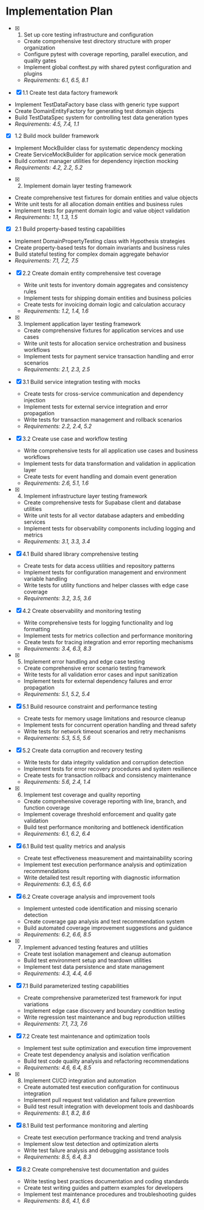
# Implementation Plan

- [x] 1. Set up core testing infrastructure and configuration
  - Create comprehensive test directory structure with proper organization
  - Configure pytest with coverage reporting, parallel execution, and quality gates
  - Implement global conftest.py with shared pytest configuration and plugins
  - _Requirements: 6.1, 6.5, 8.1_

 - [x] 1.1 Create test data factory framework
  - Implement TestDataFactory base class with generic type support
  - Create DomainEntityFactory for generating test domain objects
  - Build TestDataSpec system for controlling test data generation types
  - _Requirements: 4.5, 7.4, 1.1_

 - [x] 1.2 Build mock builder framework
  - Implement MockBuilder class for systematic dependency mocking
  - Create ServiceMockBuilder for application service mock generation
  - Build context manager utilities for dependency injection mocking
  - _Requirements: 4.2, 2.2, 5.2_

 - [x] 2. Implement domain layer testing framework
  - Create comprehensive test fixtures for domain entities and value objects
  - Write unit tests for all allocation domain entities and business rules
  - Implement tests for payment domain logic and value object validation
  - _Requirements: 1.1, 1.3, 1.5_

 - [x] 2.1 Build property-based testing capabilities
  - Implement DomainPropertyTesting class with Hypothesis strategies
  - Create property-based tests for domain invariants and business rules
  - Build stateful testing for complex domain aggregate behavior
  - _Requirements: 7.1, 7.2, 7.5_

- [x] 2.2 Create domain entity comprehensive test coverage
  - Write unit tests for inventory domain aggregates and consistency rules
  - Implement tests for shipping domain entities and business policies
  - Create tests for invoicing domain logic and calculation accuracy
  - _Requirements: 1.2, 1.4, 1.6_

- [x] 3. Implement application layer testing framework
  - Create comprehensive fixtures for application services and use cases
  - Write unit tests for allocation service orchestration and business workflows
  - Implement tests for payment service transaction handling and error scenarios
  - _Requirements: 2.1, 2.3, 2.5_

- [x] 3.1 Build service integration testing with mocks
  - Create tests for cross-service communication and dependency injection
  - Implement tests for external service integration and error propagation
  - Write tests for transaction management and rollback scenarios
  - _Requirements: 2.2, 2.4, 5.2_

- [x] 3.2 Create use case and workflow testing
  - Write comprehensive tests for all application use cases and business workflows
  - Implement tests for data transformation and validation in application layer
  - Create tests for event handling and domain event generation
  - _Requirements: 2.6, 5.1, 1.6_

- [x] 4. Implement infrastructure layer testing framework
  - Create comprehensive tests for Supabase client and database utilities
  - Write unit tests for all vector database adapters and embedding services
  - Implement tests for observability components including logging and metrics
  - _Requirements: 3.1, 3.3, 3.4_

- [x] 4.1 Build shared library comprehensive testing
  - Create tests for data access utilities and repository patterns
  - Implement tests for configuration management and environment variable handling
  - Write tests for utility functions and helper classes with edge case coverage
  - _Requirements: 3.2, 3.5, 3.6_

- [x] 4.2 Create observability and monitoring testing
  - Write comprehensive tests for logging functionality and log formatting
  - Implement tests for metrics collection and performance monitoring
  - Create tests for tracing integration and error reporting mechanisms
  - _Requirements: 3.4, 6.3, 8.3_

- [x] 5. Implement error handling and edge case testing
  - Create comprehensive error scenario testing framework
  - Write tests for all validation error cases and input sanitization
  - Implement tests for external dependency failures and error propagation
  - _Requirements: 5.1, 5.2, 5.4_

- [x] 5.1 Build resource constraint and performance testing
  - Create tests for memory usage limitations and resource cleanup
  - Implement tests for concurrent operation handling and thread safety
  - Write tests for network timeout scenarios and retry mechanisms
  - _Requirements: 5.3, 5.5, 5.6_

- [x] 5.2 Create data corruption and recovery testing
  - Write tests for data integrity validation and corruption detection
  - Implement tests for error recovery procedures and system resilience
  - Create tests for transaction rollback and consistency maintenance
  - _Requirements: 5.6, 2.4, 1.4_

- [x] 6. Implement test coverage and quality reporting
  - Create comprehensive coverage reporting with line, branch, and function coverage
  - Implement coverage threshold enforcement and quality gate validation
  - Build test performance monitoring and bottleneck identification
  - _Requirements: 6.1, 6.2, 6.4_

- [x] 6.1 Build test quality metrics and analysis
  - Create test effectiveness measurement and maintainability scoring
  - Implement test execution performance analysis and optimization recommendations
  - Write detailed test result reporting with diagnostic information
  - _Requirements: 6.3, 6.5, 6.6_

- [x] 6.2 Create coverage analysis and improvement tools
  - Implement untested code identification and missing scenario detection
  - Create coverage gap analysis and test recommendation system
  - Build automated coverage improvement suggestions and guidance
  - _Requirements: 6.2, 6.6, 8.5_

- [x] 7. Implement advanced testing features and utilities
  - Create test isolation management and cleanup automation
  - Build test environment setup and teardown utilities
  - Implement test data persistence and state management
  - _Requirements: 4.3, 4.4, 4.6_

- [x] 7.1 Build parameterized testing capabilities
  - Create comprehensive parameterized test framework for input variations
  - Implement edge case discovery and boundary condition testing
  - Write regression test maintenance and bug reproduction utilities
  - _Requirements: 7.1, 7.3, 7.6_

- [x] 7.2 Create test maintenance and optimization tools
  - Implement test suite optimization and execution time improvement
  - Create test dependency analysis and isolation verification
  - Build test code quality analysis and refactoring recommendations
  - _Requirements: 4.6, 6.4, 8.5_

- [x] 8. Implement CI/CD integration and automation
  - Create automated test execution configuration for continuous integration
  - Implement pull request test validation and failure prevention
  - Build test result integration with development tools and dashboards
  - _Requirements: 8.1, 8.2, 8.6_

- [x] 8.1 Build test performance monitoring and alerting
  - Create test execution performance tracking and trend analysis
  - Implement slow test detection and optimization alerts
  - Write test failure analysis and debugging assistance tools
  - _Requirements: 8.5, 6.4, 8.3_

- [x] 8.2 Create comprehensive test documentation and guides
  - Write testing best practices documentation and coding standards
  - Create test writing guides and pattern examples for developers
  - Implement test maintenance procedures and troubleshooting guides
  - _Requirements: 8.6, 4.1, 6.6_
